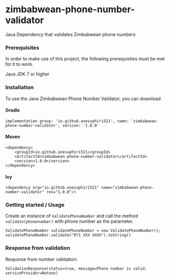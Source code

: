 # zimbabwean-phone-number-validator
Java Dependency that validates Zimbabwean phone numbers

### Prerequisites
In order to make use of this project, the following prerequisites must be met for it to work.

Java JDK 7 or higher

### Installation
To use the Java Zimbabwean Phone Number Validator, you can download 

#### Gradle
`implementation group: 'io.github.anesuphiri521', name: 'zimbabwean-phone-number-validator', version: '1.0.0'`

#### Maven
``` 
<dependency>
    <groupId>io.github.anesuphiri521</groupId>
    <artifactId>zimbabwean-phone-number-validator</artifactId>
    <version>1.0.0</version>
</dependency> 
```

#### Ivy
`<dependency org="io.github.anesuphiri521" name="zimbabwean-phone-number-validator" rev="1.0.0"/>`

### Getting started / Usage
Create an instance of `ValidatePhoneNumber` and call the method `validate(phonenumber)` with phone number as the parameter.
``` 
ValidatePhoneNumber validatePhoneNumber = new ValidatePhoneNumber();
validatePhoneNumber.validate("071 XXX XXXX").toString()
``` 

### Response from validation
Response from number validation:

`ValidationResponse(status=true, message=Phone number is valid, serviceProvider=Netone)`
